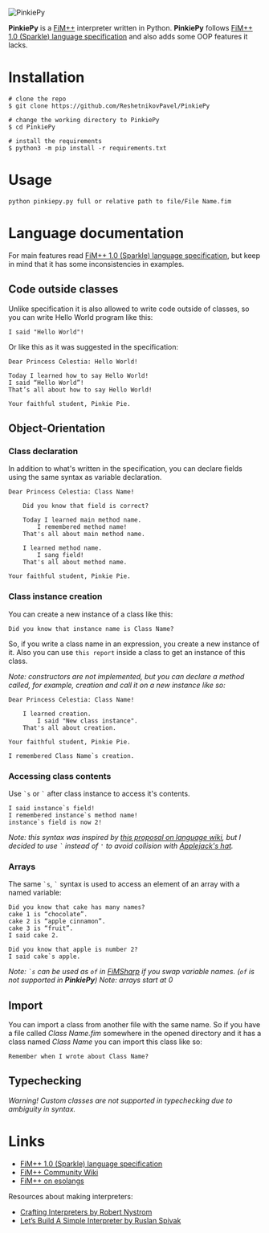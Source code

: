 ![PinkiePy](https://user-images.githubusercontent.com/92433826/187067728-fe30eea0-b4e9-4f48-8c8a-3e94be6b4303.png)

**PinkiePy** is a [FiM++](https://esolangs.org/wiki/FiM%2B%2B) interpreter written in Python. **PinkiePy** follows [FiM++ 1.0 (Sparkle) language specification](https://docs.google.com/document/d/1gU-ZROmZu0Xitw_pfC1ktCDvJH5rM85TxxQf5pg_xmg/edit#) and also adds some OOP features it lacks.

# Installation

```
# clone the repo
$ git clone https://github.com/ReshetnikovPavel/PinkiePy

# change the working directory to PinkiePy
$ cd PinkiePy

# install the requirements
$ python3 -m pip install -r requirements.txt
```


# Usage

```
python pinkiepy.py full or relative path to file/File Name.fim
```


# Language documentation
For main features read [FiM++ 1.0 (Sparkle) language specification](https://docs.google.com/document/d/1gU-ZROmZu0Xitw_pfC1ktCDvJH5rM85TxxQf5pg_xmg/edit#), but keep in mind that it has some inconsistencies in examples.

## Code outside classes

Unlike specification it is also allowed to write code outside of classes, so you can write Hello World program like this:

```
I said "Hello World"!
```

Or like this as it was suggested in the specification:

```
Dear Princess Celestia: Hello World!

Today I learned how to say Hello World!
I said “Hello World”!
That’s all about how to say Hello World!

Your faithful student, Pinkie Pie.
```


## Object-Orientation
### Class declaration

In addition to what's written in the specification, you can declare fields using the same syntax as variable declaration.

```
Dear Princess Celestia: Class Name!

    Did you know that field is correct?
    
    Today I learned main method name.
        I remembered method name!
    That's all about main method name.
    
    I learned method name.
        I sang field!
    That's all about method name.    
    
Your faithful student, Pinkie Pie.
```

### Class instance creation

You can create a new instance of a class like this:

```
Did you know that instance name is Class Name?
```

So, if you write a class name in an expression, you create a new instance of it.
Also you can use ``` this report ``` inside a class to get an instance of this class.

*Note: constructors are not implemented, but you can declare a method called, for example, creation and call it on a new instance like so:*

```
Dear Princess Celestia: Class Name!
    
    I learned creation.
        I said "New class instance".
    That's all about creation.    
    
Your faithful student, Pinkie Pie. 

I remembered Class Name`s creation.
```

### Accessing class contents

Use ``` `s ``` or ``` ` ``` after class instance to access it's contents.
```
I said instance`s field!
I remembered instance`s method name!
instance`s field is now 2!
```

*Note: this syntax was inspired by [this proposal on language wiki](https://fimpp.fandom.com/wiki/FiM%2B%2B_Wiki:Proposals/Object-Orientation), but I decided to use ``` ` ``` instead of ``` ' ``` to avoid collision with [Applejack's hat](https://fimpp.fandom.com/wiki/Applejack%27s_Hat).*

### Arrays
The same ``` `s ```, ``` ` ``` syntax is used to access an element of an array with a named variable:

```
Did you know that cake has many names?
cake 1 is “chocolate”.
cake 2 is “apple cinnamon”.
cake 3 is “fruit”.
I said cake 2.

Did you know that apple is number 2?
I said cake`s apple.
```

*Note: ``` `s ``` can be used as ``` of ``` in [FiMSharp](https://github.com/Jaezmien/FiMSharp) if you swap variable names. (``` of ``` is not supported in **PinkiePy**)*
*Note: arrays start at 0*


## Import
You can import a class from another file with the same name. So if you have a file called *Class Name.fim* somewhere in the opened directory and it has a class named *Class Name* you can import this class like so:

```
Remember when I wrote about Class Name?
```

## Typechecking
*Warning! Custom classes are not supported in typechecking due to ambiguity in syntax.*


# Links
- [FiM++ 1.0 (Sparkle) language specification](https://docs.google.com/document/d/1gU-ZROmZu0Xitw_pfC1ktCDvJH5rM85TxxQf5pg_xmg/edit#)
- [FiM++ Community Wiki](https://fimpp.fandom.com/wiki/FiM%2B%2B_Wiki)
- [FiM++ on esolangs](https://esolangs.org/wiki/FiM%2B%2B)

Resources about making interpreters:
- [Crafting Interpreters by Robert Nystrom](https://craftinginterpreters.com/)
- [Let’s Build A Simple Interpreter by Ruslan Spivak](https://ruslanspivak.com/lsbasi-part1/)
